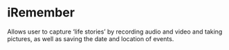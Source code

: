 # iRemember
Allows user to capture ‘life stories’ by recording audio and video and taking pictures, as well as saving the date and location of events.


